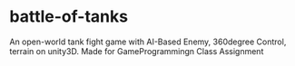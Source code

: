 # battle-of-tanks
 An open-world  tank fight  game with AI-Based Enemy, 360degree Control, terrain on unity3D. Made for GameProgrammingn Class Assignment 
